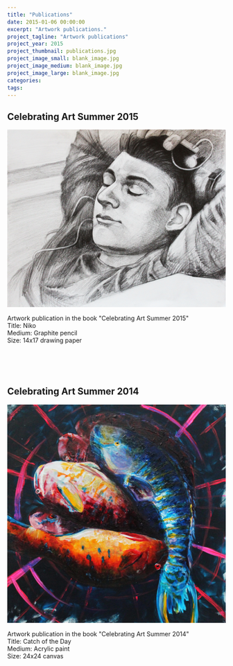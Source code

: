 ```yaml
---
title: "Publications"
date: 2015-01-06 00:00:00
excerpt: "Artwork publications."
project_tagline: "Artwork publications"
project_year: 2015
project_thumbnail: publications.jpg
project_image_small: blank_image.jpg
project_image_medium: blank_image.jpg
project_image_large: blank_image.jpg
categories:
tags:
---
```


## Celebrating Art Summer 2015

<p> 
	<a href="http://lillianhong.github.io/img/projects/artwork/p.jpg" target="_blank">
		<img src="/img/projects/artwork/p.jpg" alt="p" align="middle" width="750"> </a> <br>
	<br>
	Artwork publication in the book "Celebrating Art Summer 2015" <br>
	Title: Niko <br>
	Medium: Graphite pencil<br>
	Size: 14x17 drawing paper<br>
	<br>
	<br>
	<br>
	<br>
</p>


## Celebrating Art Summer 2014

<p> 
	<a href="http://lillianhong.github.io/img/projects/artwork/j.jpg" target="_blank">
		<img src="/img/projects/artwork/j.jpg" alt="j" align="middle" width="750"> </a> <br>
	<br>
	Artwork publication in the book "Celebrating Art Summer 2014"​ <br>
	Title: Catch of the Day <br>
	Medium: Acrylic paint <br>
	Size: 24x24 canvas<br>
	<br>
	<br>
	<br>
	<br>
</p>